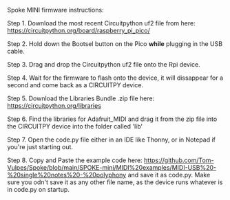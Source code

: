 Spoke MINI firmware instructions:

Step 1. Download the most recent Circuitpython uf2 file from here: https://circuitpython.org/board/raspberry_pi_pico/ 

Step 2. Hold down the Bootsel button on the Pico <b>while</b> plugging in the USB cable.

Step 3. Drag and drop the Circuitpython uf2 file onto the Rpi device.

Step 4. Wait for the firmware to flash onto the device, it will dissappear for a second and come back as a CIRCUITPY device.

Step 5. Download the Libraries Bundle .zip file here: https://circuitpython.org/libraries

Step 6. Find the libraries for Adafruit_MIDI and drag it from the zip file into the CIRCUITPY device into the folder called 'lib'

Step 7. Open the code.py file either in an IDE like Thonny, or in Notepad if you're just starting out.

Step 8. Copy and Paste the example code here: https://github.com/Tom-Vulpes/Spoke/blob/main/SPOKE-mini/MIDI%20examples/MIDI-USB%20-%20single%20notes%20-%20polyphony and save it as code.py. Make sure you odn't save it as any other file name, as the device runs whatever is in code.py on startup.

